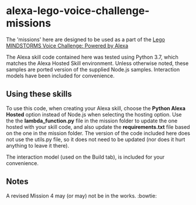 # alexa-lego-voice-challenge-missions

The 'missions' here are designed to be used as a part of the [Lego MINDSTORMS Voice Challenge: Powered by Alexa](https://www.hackster.io/contests/alexa-lego-voice-challenge)

The Alexa skill code contained here was tested using Python 3.7, which matches the Alexa Hosted Skill environment. Unless otherwise noted, these samples are ported version of the supplied Node.js samples. Interaction models have been included for convenience.

## Using these skills

To use this code, when creating your Alexa skill, choose the **Python Alexa Hosted** option instead of Node.js when selecting the hosting option. Use the the **lambda_function.py** file in the mission folder to update the one hosted with your skill code, and also update the **requirements.txt** file based on the one in the mission folder. The version of the code included here does not use the utils.py file, so it does not need to be updated (nor does it hurt anything to leave it there).

The interaction model (used on the Build tab), is included for your convenience.

## Notes

A revised Mission 4 may (or may) not be in the works. :bowtie:
